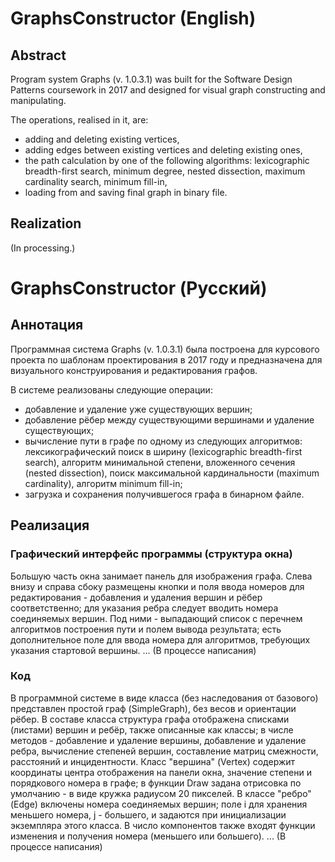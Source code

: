 # GraphsConstructor (English)
## Abstract
Program system Graphs (v. 1.0.3.1) was built for the Software Design Patterns coursework in 2017 and designed for visual graph constructing and manipulating.

The operations, realised in it, are:
- adding and deleting existing vertices,
- adding edges between existing vertices and deleting existing ones,
- the path calculation by one of the following algorithms: lexicographic breadth-first search, minimum degree, nested dissection, maximum cardinality search,
minimum fill-in,
- loading from and saving final graph in binary file.

## Realization

(In processing.)


# GraphsConstructor (Русский)
## Аннотация
Программная система Graphs (v. 1.0.3.1) была построена для курсового проекта по шаблонам проектирования в 2017 году и предназначена для визуального конструирования и
редактирования графов.

В системе реализованы следующие операции:
- добавление и удаление уже существующих вершин;
- добавление рёбер между существующими вершинами и удаление существующих;
- вычисление пути в графе по одному из следующих алгоритмов: лексикографический поиск в ширину (lexicographic breadth-first search), алгоритм минимальной степени, 
вложенного сечения (nested dissection), поиск максимальной кардинальности (maximum cardinality), алгоритм minimum fill-in;
- загрузка и сохранения получившегося графа в бинарном файле.

## Реализация
### Графический интерфейс программы (структура окна)

Большую часть окна занимает панель для изображения графа. Слева внизу и справа сбоку размещены кнопки и поля ввода номеров для редактирования - добавления и удаления
вершин и рёбер соответственно; для указания ребра следует вводить номера соединяемых вершин. Под ними - выпадающий список с перечнем алгоритмов построения пути и 
полем вывода результата; есть дополнительное поле для ввода номера для алгоритмов, требующих указания стартовой вершины. ... (В процессе написания)

### Код

В программной системе в виде класса (без наследования от базового) представлен простой граф (SimpleGraph), без весов и ориентации рёбер. В составе класса структура 
графа отображена списками (листами) вершин и ребёр, также описанные как классы; в числе методов - добавление и удаление вершины, добавление и удаление ребра,
вычисление степеней вершин, составление матриц смежности, расстояний и инцидентности. Класс "вершина" (Vertex) содержит координаты центра отображения на панели окна, 
значение степени и порядкового номера в графе; в функции Draw задана отрисовка по умолчанию - в виде кружка радиусом 20 пикселей. В классе "ребро" (Edge) включены 
номера соединяемых вершин; поле i для хранения меньшего номера, j - большего, и задаются при инициализации экземпляра этого класса. В число компонентов также входят 
функции изменения и получения номера (меньшего или большего). ... (В процессе написания)
